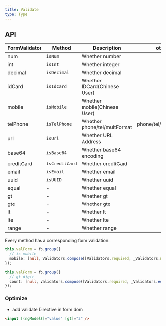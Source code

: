```yaml
---
title: Validate
type: Type
---
```


## API

| FormValidator | Method         | Description                  | other                |
| ------------- | -------------- | ---------------------------- | -------------------- |
| num           | `isNum`        | Whether number               |
| int           | `isInt`        | Whether integer              |
| decimal       | `isDecimal`    | Whether decimal              |
| idCard        | `isIdCard`     | Whether IDCard(Chinese User) |
| mobile        | `isMobile`     | Whether mobile(Chinese User) |
| telPhone      | `isTelPhone`   | Whether phone/tel/multFormat | phone/tel/multFormat |
| url           | `isUrl`        | Whether URL Address          |
| base64        | `isBase64`     | Whether base64 encoding      |
| creditCard    | `isCreditCard` | Whether creditCard           |
| email         | `isEmail`      | Whether email                |
| uuid          | `isUUID`       | Whether uuid                 |
| equal         | -              | Whether equal                |
| gt            | -              | Whether gt                   |
| gte           | -              | Whether gte                  |
| lt            | -              | Whether lt                   |
| lte           | -              | Whether lte                  |
| range         | -              | Whether range                |

Every method has a corresponding form validation:

```ts
this.valForm = fb.group({
  // is mobile
  mobile: [null, Validators.compose([Validators.required, _Validators.mobile])],
});
```

```ts
this.valForm = fb.group({
  // gt digit
  count: [null, Validators.compose([Validators.required, _Validators.equal(10)])],
});
```

### Optimize
- add validate Directive in form dom
```html
<input [(ngModel)]="value" [gt]="3" />
```